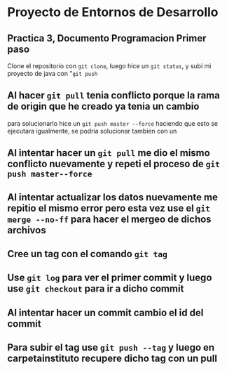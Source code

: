 # Proyecto de Entornos de Desarrollo

## Practica 3, Documento Programacion Primer paso
Clone el repositorio con `git clone`, luego hice un `git status`, y subi mi proyecto 
de java con "`git push`

## Al hacer `git pull` tenia conflicto porque la rama de origin que he creado ya tenia un cambio
para solucionarlo hice un `git push master --force` haciendo que esto se ejecutara igualmente, se podria
solucionar tambien con un 

## Al intentar hacer un `git pull` me dio el mismo conflicto nuevamente y repeti el proceso de `git push master--force`

##  Al intentar actualizar los datos nuevamente me repitio el mismo error pero esta vez use el `git merge --no-ff` para hacer el mergeo de dichos archivos

## Cree un tag con el comando `git tag`

## Use `git log` para ver el primer commit y luego use `git checkout` para ir a dicho commit

## Al intentar hacer un commit cambio el id del commit

## Para subir el tag use `git push --tag` y luego en carpetainstituto recupere dicho tag con un pull 